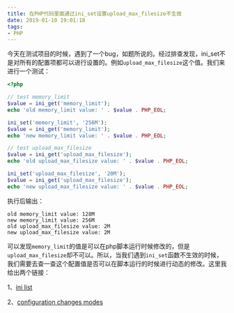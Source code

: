 ```yaml
---
title: 在PHP代码里面通过ini_set设置upload_max_filesize不生效
date: 2019-01-10 19:01:18
tags:
- PHP
---
```


今天在测试项目的时候，遇到了一个bug，如题所说的。经过排查发现，ini_set不是对所有的配置项都可以进行设置的。例如`upload_max_filesize`这个值。我们来进行一个测试：

```php
<?php

// test memory_limit
$value = ini_get('memory_limit');
echo 'old memory_limit value: ' . $value . PHP_EOL;

ini_set('memory_limit', '256M');
$value = ini_get('memory_limit');
echo 'new memory_limit value: ' . $value . PHP_EOL;

// test upload_max_filesize
$value = ini_get('upload_max_filesize');
echo 'old upload_max_filesize value: ' . $value . PHP_EOL;

ini_set('upload_max_filesize', '20M');
$value = ini_get('upload_max_filesize');
echo 'new upload_max_filesize value: ' . $value . PHP_EOL;

```

执行后输出：

```shell
old memory_limit value: 128M
new memory_limit value: 256M
old upload_max_filesize value: 2M
new upload_max_filesize value: 2M
```

可以发现`memory_limit`的值是可以在php脚本运行时候修改的，但是`upload_max_filesize`却不可以。所以，当我们遇到`ini_set`函数不生效的时候，我们需要去查一查这个配置值是否可以在脚本运行的时候进行动态的修改。这里我给出两个链接：

1、[ini list](http://www.php.net/manual/en/ini.list.php)

2、[configuration changes modes](http://php.net/manual/en/configuration.changes.modes.php)